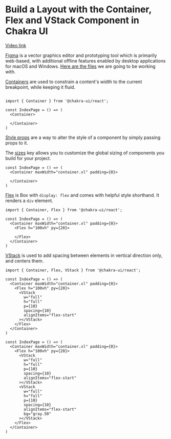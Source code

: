 # Build a Layout with the Container, Flex and VStack Component in Chakra UI

[Video link](https://www.egghead.io/lessons/react-build-a-layout-with-the-container-flex-and-vstack-component-in-chakra-ui?pl=build-a-modern-user-interface-with-chakra-ui-fac68106)

<TimeStamp start="00:05" end="00:15">

[Figma](https://www.figma.com/) is a vector graphics editor and prototyping tool which is primarily web-based, with additional offline features enabled by desktop applications for macOS and Windows. [Here are the files](https://www.figma.com/file/vOcnzw9yT05grSCD1ji7ax/egghead.io---Introduction-to-Chakra-UI?node-id=802%3A9203) we are going to be working with.

</TimeStamp>

<TimeStamp start="00:35" end="00:45">

[Containers](https://chakra-ui.com/docs/layout/container) are used to constrain a content's width to the current breakpoint, while keeping it fluid.

```tsx

import { Container } from '@chakra-ui/react';

```

</TimeStamp>

<TimeStamp start="00:55" end="01:05">

```tsx
const IndexPage = () => (
  <Container>

  </Container>
)
```

</TimeStamp>

<TimeStamp start="01:20" end="01:30">

[Style props](https://chakra-ui.com/docs/features/style-props) are a way to alter the style of a component by simply passing props to it.

</TimeStamp>

<TimeStamp start="01:50" end="02:00">

The [sizes](https://chakra-ui.com/docs/theming/theme#sizes) key allows you to customize the global sizing of components you build for your project.

</TimeStamp>

<TimeStamp start="02:05" end="02:15">

```tsx
const IndexPage = () => (
  <Container maxWidth="container.xl" padding={0}>

  </Container>
)
```

</TimeStamp>

<TimeStamp start="03:05" end="03:12">

[Flex](https://chakra-ui.com/docs/layout/flex) is Box with `display: flex` and comes with helpful style shorthand. It renders a `div` element.

</TimeStamp>

<TimeStamp start="03:25" end="03:35">

```tsx
import { Container, Flex } from '@chakra-ui/react'; 

const IndexPage = () => (
  <Container maxWidth="container.xl" padding={0}>
    <Flex h="100vh" py={20}>

    </Flex>
  </Container>
)
```

</TimeStamp>

<TimeStamp start="04:15" end="04:25">

[VStack](https://chakra-ui.com/docs/layout/stack) is used to add spacing between elements in vertical direction only, and centers them.


</TimeStamp>

<TimeStamp start="04:40" end="04:50">

```tsx
import { Container, Flex, VStack } from '@chakra-ui/react'; 

const IndexPage = () => (
  <Container maxWidth="container.xl" padding={0}>
    <Flex h="100vh" py={20}>
      <VStack
        w="full"
        h="full"
        p={10}
        spacing={10}
        alignItems="flex-start"
      ></VStack>
    </Flex>
  </Container>
)
```

</TimeStamp>

<TimeStamp start="05:00" end="05:10">

```tsx
const IndexPage = () => (
  <Container maxWidth="container.xl" padding={0}>
    <Flex h="100vh" py={20}>
      <VStack
        w="full"
        h="full"
        p={10}
        spacing={10}
        alignItems="flex-start"
      ></VStack>
      <VStack
        w="full"
        h="full"
        p={10}
        spacing={10}
        alignItems="flex-start"
        bg="gray.50"
      ></VStack>
    </Flex>
  </Container>
)
```

</TimeStamp>